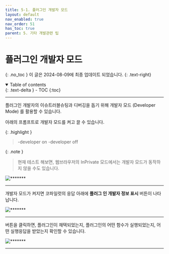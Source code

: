 ```yaml
---
title: 5-1. 플러그인 개발자 모드
layout: default
nav_enabled: true
nav_order: 51
has_toc: true
parent: 5. 기타 개발관련 팁
---
```


# 플러그인 개발자 모드
{: .no_toc }
이 글은 2024-08-09에 최종 업데이트 되었습니다.
{: .text-right}

<details open markdown="block">
  <summary>
    Table of contents
  </summary>
  {: .text-delta }
- TOC
{:toc}
</details>

---

플러그인 개발자의 이슈트러블슈팅과 디버깅을 돕기 위해 개발자 모드 (Developer Mode) 를 활용할 수 있습니다.

아래의 프롬프트로 개발자 모드를 켜고 끌 수 있습니다.

{: .highlight }
> -developer on
> -developer off

{: .note }
> 현재 테스트 해보면, 웹브라우저의 InPrivate 모드에서는 개발자 모드가 동작하지 않을 수도 있습니다.

![*******](../assets/50/51-01.png)

---

개발자 모드가 켜지면 코파일럿의 응답 아래에 **플러그 인 개발자 정보 표시** 버튼이 나타납니다.

![*******](../assets/50/51-02.png)

---

버튼을 클릭하면, 플러그인이 채택되었는지, 플러그인의 어떤 함수가 실행되었는지, 어떤 실행응답을 받았는지 확인할 수 있습니다.

![*******](../assets/50/51-03.png)

---
